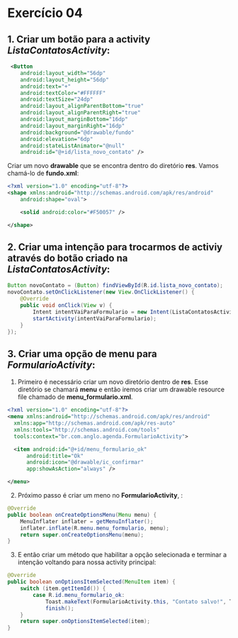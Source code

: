 # Exercício 04

## 1. Criar um botão para a activity _ListaContatosActivity_:
```xml
 <Button
    android:layout_width="56dp"
    android:layout_height="56dp"
    android:text="+"
    android:textColor="#FFFFFF"
    android:textSize="24dp"
    android:layout_alignParentBottom="true"
    android:layout_alignParentRight="true"
    android:layout_marginBottom="16dp"
    android:layout_marginRight="16dp"
    android:background="@drawable/fundo"
    android:elevation="6dp"
    android:stateListAnimator="@null"
    android:id="@+id/lista_novo_contato" />
```

Criar um novo __drawable__ que se encontra dentro do diretório __res__. Vamos chamá-lo de __fundo.xml__:
```xml
<?xml version="1.0" encoding="utf-8"?>
<shape xmlns:android="http://schemas.android.com/apk/res/android"
    android:shape="oval">

    <solid android:color="#F50057" />

</shape>
```

## 2. Criar uma intenção para trocarmos de activiy através do botão criado na _ListaContatosActivity_:
```java
Button novoContato = (Button) findViewById(R.id.lista_novo_contato);
novoContato.setOnClickListener(new View.OnClickListener() {
    @Override
    public void onClick(View v) {
        Intent intentVaiParaFormulario = new Intent(ListaContatosActivity.this, FormularioActivity.class);
        startActivity(intentVaiParaFormulario);
    }
});
```

## 3. Criar uma opção de menu para _FormularioActivity_:
1) Primeiro é necessário criar um novo diretório dentro de __res__. Esse diretório se chamará __menu__ e então iremos criar um drawable resource file chamado de __menu_formulario.xml__.
```xml
<?xml version="1.0" encoding="utf-8"?>
<menu xmlns:android="http://schemas.android.com/apk/res/android"
  xmlns:app="http://schemas.android.com/apk/res-auto"
  xmlns:tools="http://schemas.android.com/tools"
  tools:context="br.com.anglo.agenda.FormularioActivity">

  <item android:id="@+id/menu_formulario_ok"
      android:title="Ok"
      android:icon="@drawable/ic_confirmar"
      app:showAsAction="always" />

</menu>
```

2) Próximo passo é criar um meno no __FormularioActivity__, :
```java
@Override
public boolean onCreateOptionsMenu(Menu menu) {
    MenuInflater inflater = getMenuInflater();
    inflater.inflate(R.menu.menu_formulario, menu);
    return super.onCreateOptionsMenu(menu);
}
```

3) E então criar um método que habilitar a opção selecionada e terminar a intenção voltando para nossa activity principal:
```java
@Override
public boolean onOptionsItemSelected(MenuItem item) {
    switch (item.getItemId()) {
        case R.id.menu_formulario_ok:
            Toast.makeText(FormularioActivity.this, "Contato salvo!", Toast.LENGTH_SHORT).show();
            finish();
    }
    return super.onOptionsItemSelected(item);
}
```
